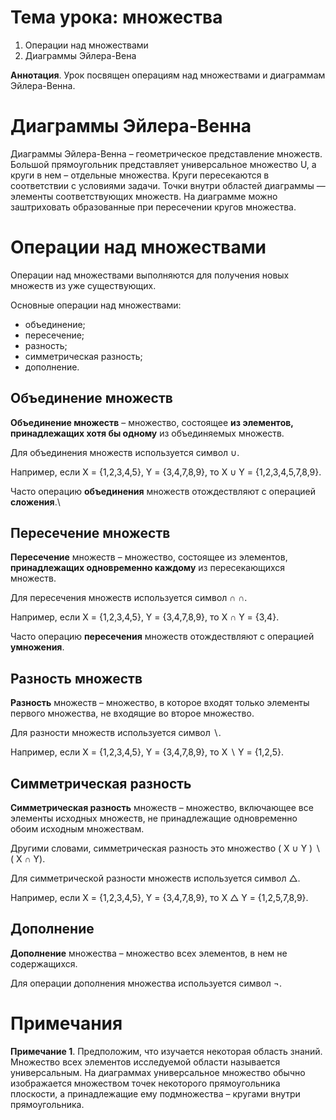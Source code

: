 # Тема урока: множества

1. Операции над множествами
2. Диаграммы Эйлера-Вена

**Аннотация**. Урок посвящен операциям над множествами и диаграммам Эйлера-Венна.

# Диаграммы Эйлера-Венна

Диаграммы Эйлера-Венна – геометрическое представление множеств. Большой прямоугольник представляет универсальное множество U, а круги в нем – отдельные множества. Круги пересекаются в соответствии с условиями задачи. Точки внутри областей диаграммы — элементы соответствующих множеств. На диаграмме можно заштриховать образованные при пересечении кругов множества.

# Операции над множествами

Операции над множествами выполняются для получения новых множеств из уже существующих.

Основные операции над множествами:

- объединение;
- пересечение;
- разность;
- симметрическая разность;
- дополнение.

## Объединение множеств

**Объединение множеств** – множество, состоящее **из элементов, принадлежащих хотя бы одному** из объединяемых множеств.

Для объединения множеств используется символ ∪.

Например, если X = {1,2,3,4,5}, Y = {3,4,7,8,9}, то X ∪ Y = {1,2,3,4,5,7,8,9}.

Часто операцию **объединения** множеств отождествляют с операцией **сложения**.\

## Пересечение множеств

**Пересечение** множеств – множество, состоящее из элементов, **принадлежащих одновременно каждому** из пересекающихся множеств.

Для пересечения множеств используется символ
∩
∩.

Например, если X = {1,2,3,4,5}, Y = {3,4,7,8,9}, то X ∩ Y = {3,4}.

Часто операцию **пересечения** множеств отождествляют с операцией **умножения**.

## Разность множеств

**Разность** множеств – множество, в которое входят только элементы первого множества, не входящие во второе множество.

Для разности множеств используется символ ∖.

Например, если X = {1,2,3,4,5}, Y = {3,4,7,8,9}, то X ∖ Y = {1,2,5}.

## Симметрическая разность

**Симметрическая разность** множеств – множество, включающее все элементы исходных множеств, не принадлежащие одновременно обоим исходным множествам.

Другими словами, симметрическая разность это множество ( X ∪ Y ) ∖ ( X ∩ Y).

Для симметрической разности множеств используется символ △.

Например, если X = {1,2,3,4,5}, Y = {3,4,7,8,9}, то X △ Y = {1,2,5,7,8,9}.

## Дополнение

**Дополнение** множества – множество всех элементов, в нем не содержащихся.

Для операции дополнения множества используется символ ¬.

# Примечания

**Примечание 1**. Предположим, что изучается некоторая область знаний. Множество всех элементов исследуемой области называется универсальным. На диаграммах универсальное множество обычно изображается множеством точек некоторого прямоугольника плоскости, а принадлежащие ему подмножества – кругами внутри прямоугольника.
